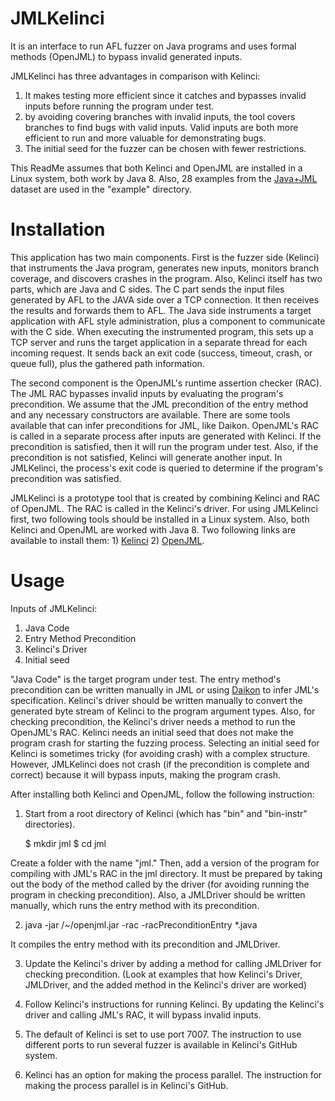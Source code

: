 # JMLKelinci

It is an interface to run AFL fuzzer on Java programs and uses formal methods (OpenJML) to bypass invalid generated inputs. 

JMLKelinci has three advantages in comparison with Kelinci:

1) It makes testing more efficient since it catches and bypasses invalid inputs before running the program under test.
2) by avoiding covering branches with invalid inputs, the tool covers branches to find bugs with valid inputs. Valid inputs are both more efficient to run and more valuable for demonstrating bugs.
3) The initial seed for the fuzzer can be chosen with fewer restrictions. 

This ReadMe assumes that both Kelinci and OpenJML are installed in a Linux system, both work by Java 8. Also, 28 examples from the [Java+JML](https://github.com/Amirfarhad-Nilizadeh/Java-JML) dataset are used in the "example" directory.


# Installation

This application has two main components. First is the fuzzer side (Kelinci) that instruments the Java program, generates new inputs, monitors branch coverage, and discovers crashes in the program. Also, Kelinci itself has two parts, which are Java and C sides. The C part sends the input files generated by AFL to the JAVA side over a TCP connection. It then receives the results and forwards them to AFL. The Java side instruments a target application with AFL style administration, plus a component to communicate with the C side. When executing the instrumented program, this sets up a TCP server and runs the target application in a separate thread for each incoming request. It sends back an exit code (success, timeout, crash, or queue full), plus the gathered path information.

The second component is the OpenJML's runtime assertion checker (RAC). The JML RAC bypasses invalid inputs by evaluating the program's precondition. We assume that the JML precondition of the entry method and any necessary constructors are available. There are some tools available that can infer preconditions for JML, like Daikon. OpenJML's RAC is called in a separate process after inputs are generated with Kelinci. If the precondition is satisfied, then it will run the program under test. Also, if the precondition is not satisfied, Kelinci will generate another input. In JMLKelinci, the process's exit code is queried to determine if the program's precondition was satisfied. 

JMLKelinci is a prototype tool that is created by combining Kelinci and RAC of OpenJML. The RAC is called in the Kelinci's driver. For using JMLKelinci first, two following tools should be installed in a Linux system. Also, both Kelinci and OpenJML are worked with Java 8. 
Two following links are available to install them: 1) [Kelinci](https://github.com/isstac/kelinci) 2) [OpenJML](http://www.openjml.org/).


# Usage

Inputs of JMLKelinci:
1) Java Code
2) Entry Method Precondition
3) Kelinci's Driver
4) Initial seed

"Java Code" is the target program under test. The entry method's precondition can be written manually in JML or using [Daikon](http://plse.cs.washington.edu/daikon/) to infer JML's specification. Kelinci's driver should be written manually to convert the generated byte stream of Kelinci to the program argument types. Also, for checking precondition, the Kelinci's driver needs a method to run the OpenJML's RAC. Kelinci needs an initial seed that does not make the program crash for starting the fuzzing process. Selecting an initial seed for Kelinci is sometimes tricky (for avoiding crash) with a complex structure. However, JMLKelinci does not crash (if the precondition is complete and correct) because it will bypass inputs, making the program crash. 



After installing both Kelinci and OpenJML, follow the following instruction:

1) Start from a root directory of Kelinci (which has "bin" and "bin-instr" directories). 

	$ mkdir jml
	$ cd jml

Create a folder with the name "jml." Then, add a version of the program for compiling with JML's RAC in the jml directory. It must be prepared by taking out the body of the method called by the driver (for avoiding running the program in checking precondition). Also, a JMLDriver should be written manually, which runs the entry method with its precondition.

2) java -jar /~/openjml.jar -rac -racPreconditionEntry *.java

It compiles the entry method with its precondition and JMLDriver.

3) Update the Kelinci's driver by adding a method for calling JMLDriver for checking precondition. (Look at examples that how Kelinci's Driver, JMLDriver, and the added method in the Kelinci's driver are worked)

4) Follow Kelinci's instructions for running Kelinci. By updating the Kelinci's driver and calling JML's RAC, it will bypass invalid inputs.

5) The default of Kelinci is set to use port 7007. The instruction to use different ports to run several fuzzer is available in Kelinci's GitHub system.

6) Kelinci has an option for making the process parallel. The instruction for making the process parallel is in Kelinci's GitHub. 


